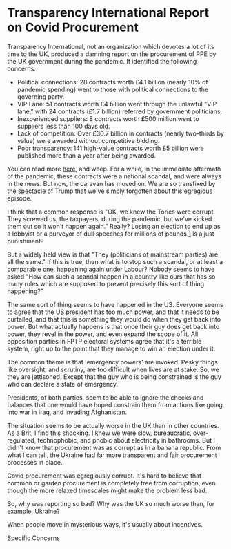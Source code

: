 # Transparency International Report on Covid Procurement

Transparency International, not an organization which devotes a lot of its time to the UK, produced a damning report on the procurement of PPE by the UK government during the pandemic.
It identified the following concerns. 

- Political connections: 28 contracts worth £4.1 billion (nearly 10% of pandemic spending) went to those with political connections to the governing party.
- VIP Lane: 51 contracts worth £4 billion went through the unlawful "VIP lane," with 24 contracts (£1.7 billion) referred by government politicians.
- Inexperienced suppliers: 8 contracts worth £500 million went to suppliers less than 100 days old.
- Lack of competition: Over £30.7 billion in contracts (nearly two-thirds by value) were awarded without competitive bidding.
- Poor transparency: 141 high-value contracts worth £5 billion were published more than a year after being awarded.

You can read more [here](https://www.transparency.org.uk/publications/behind-masks-corruption-red-flags-covid-19-public-procurement), and weep.
For a while, in the immediate aftermath of the pandemic, these contracts were a national scandal, and were always in the news. But now, the caravan has moved on. We are so transfixed by the spectacle of Trump that we've simply forgotten about this egregious episode.

I think that a common response is "OK, we knew the Tories were corrupt. They screwed us, the taxpayers, during the pandemic, but we've kicked them out so it won't happen again." 
Really? Losing an election to end up as a lobbyist or a purveyor of dull speeches for millions of pounds [1] is a just punishment?

But a widely held view is that "They (politicians of mainstream parties) are all the same." If this is true, then what is to stop such a scandal, or at least a comparable one, happening again under Labour? Nobody seems to have asked "How can such a scandal happen in a country like ours that has so many rules which are supposed to prevent precisely this sort of thing happening?" 

The same sort of thing seems to have happened in the US. Everyone seems to agree that the US president has too much power, and that it needs to be curtailed, and that this is something they would do when they get back into power. But what actually happens is that once their guy does get back into power, they revel in the power, and even expand the scope of it. All opposition parties in FPTP electoral systems agree that it's a terrible system, right up to the point that they manage to win an election under it.

The common theme is that 'emergency powers' are invoked. Pesky things like oversight, and scrutiny, are too difficult when lives are at stake. So, we they are jettisoned. Except that the guy who is being constrained is the guy who can declare a state of emergency. 

Presidents, of both parties, seem to be able to ignore the checks and balances that one would have hoped constrain them from actions like going into war in Iraq, and invading Afghanistan. 


The situation seems to be actually worse in the UK than in other countries. As a Brit, I find this shocking. I knew we were slow, bureaucratic, over-regulated, technophobic, and phobic about electricity in bathrooms. But I didn't know that procurement was as corrupt as in a banana republic. From what I can tell, the Ukraine had far more transparent and fair procurement processes in place. 








Covid procurement was egregiously corrupt. It's hard to believe that common or garden procurement is completely free from corruption, even though the more relaxed timescales might make the problem less bad.

So, why was reporting so bad? Why was the UK so much worse than, for example, Ukraine?

When people move in mysterious ways, it's usually about incentives. 

Specific Concerns

[1]: <https://www.theguardian.com/politics/2023/feb/08/boris-johnson-advance-payment-speeches>
